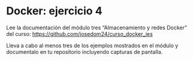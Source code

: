 # Docker: ejercicio 4

Lee la documentación del módulo tres “Almacenamiento y redes Docker” del curso:
https://github.com/josedom24/curso_docker_ies

Lleva a cabo al menos tres de los ejemplos mostrados en el módulo y documentalo en tu repositorio incluyendo capturas de pantalla.
